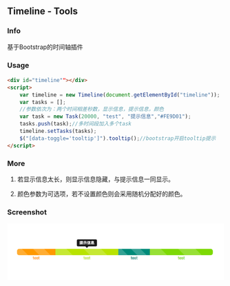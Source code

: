 ## Timeline - Tools

### Info

基于Bootstrap的时间轴插件

### Usage

```html
<div id="timeline""></div>
<script>
    var timeline = new Timeline(document.getElementById("timeline"));
    var tasks = [];
    //参数依次为：两个时间相差秒数，显示信息，提示信息，颜色
    var task = new Task(20000, "test", "提示信息","#FE9D01");
    tasks.push(task);//多时间段加入多个task
    timeline.setTasks(tasks);
    $("[data-toggle='tooltip']").tooltip();//bootstrap开启tooltip提示
</script>
```

### More

1. 若显示信息太长，则显示信息隐藏，与提示信息一同显示。

2. 颜色参数为可选项，若不设置颜色则会采用随机分配好的颜色。

### Screenshot

![](screenshot.png)
